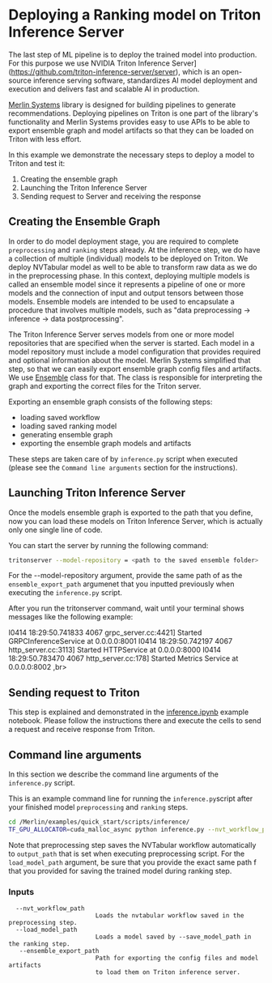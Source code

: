 # Deploying a Ranking model on Triton Inference Server
The last step of ML pipeline is to deploy the trained model into production. For this purpose we use NVIDIA Triton Inference Server](https://github.com/triton-inference-server/server), which is an open-source inference serving software, standardizes AI model deployment and execution and delivers fast and scalable AI in production. 

[Merlin Systems](https://github.com/NVIDIA-Merlin/systems/tree/main) library is designed for building pipelines to generate recommendations. Deploying pipelines on Triton is one part of the library's functionality and Merlin Systems provides easy to use APIs to be able to export ensemble graph and model artifacts so that they can be loaded on Triton with less effort.

In this example we demonstrate the necessary steps to deploy a model to Triton and test it:

1. Creating the ensemble graph
2. Launching the Triton Inference Server
3. Sending request to Server and receiving the response

## Creating the Ensemble Graph

In order to do model deployment stage, you are required to complete `preprocessing` and `ranking` steps already.  At the inference step, we do have a collection of multiple (individual) models to be deployed on Triton. We deploy NVTabular model as well to be able to transform raw data as we do in the preprocessing phase. In this context, deploying multiple models is called an ensemble model since it represents a pipeline of one or more models and the connection of input and output tensors between those models. Ensemble models are intended to be used to encapsulate a procedure that involves multiple models, such as "data preprocessing -> inference -> data postprocessing". 

The Triton Inference Server serves models from one or more model repositories that are specified when the server is started. Each model in a model repository must include a model configuration that provides required and optional information about the model. Merlin Systems simplified that step, so that we can easily export ensemble graph config files and artifacts. We use [Ensemble](https://github.com/NVIDIA-Merlin/systems/blob/main/merlin/systems/dag/ensemble.py#L29) class for that. The class is responsible for interpreting the graph and exporting the correct files for the Triton server.

Exporting an ensemble graph consists of the following steps:

- loading saved workflow
- loading saved ranking model
- generating ensemble graph
- exporting the ensemble graph models and artifacts

These steps are taken care of by `inference.py` script when executed (please see the `Command line arguments` section for the instructions).


## Launching Triton Inference Server

Once the models ensemble graph is exported to the path that you define, now you can load these models on Triton Inference Server, which is actually only one single line of code. 

You can start the server by running the following command:

```bash
tritonserver --model-repository = <path to the saved ensemble folder>
```
For the --model-repository argument, provide the same path of as the `ensemble_export_path` argumenet that you inputted previously when executing the `inference.py` script.

After you run the tritonserver command, wait until your terminal shows messages like the following example:

I0414 18:29:50.741833 4067 grpc_server.cc:4421] Started GRPCInferenceService at 0.0.0.0:8001
I0414 18:29:50.742197 4067 http_server.cc:3113] Started HTTPService at 0.0.0.0:8000
I0414 18:29:50.783470 4067 http_server.cc:178] Started Metrics Service at 0.0.0.0:8002 ,br>


## Sending request to Triton

This step is explained and demonstrated in the [inference.ipynb](https://github.com/NVIDIA-Merlin/Merlin/blob/quick_start_inf_triton/examples/quick_start/scripts/inference/inference.ipynb) example notebook. Please follow the instructions there and execute the cells to send a request and receive response from Triton.

## Command line arguments
In this section we describe the command line arguments of the `inference.py` script.

This is an example command line for running the `inference.py`script after your finished model `preprocessing` and `ranking` steps.

```bash
cd /Merlin/examples/quick_start/scripts/inference/
TF_GPU_ALLOCATOR=cuda_malloc_async python inference.py --nvt_workflow_path <path to saved workflow> --load_model_path <path to saved model> --ensemble_export_path <path to export ensemble models>
```

Note that preprocessing step saves the NVTabular workflow automatically to `output_path` that is set when executing preprocessing script. For the `load_model_path` argument, be sure that you provide the exact same path f that you provided for saving the trained model during ranking step.

### Inputs

```
  --nvt_workflow_path   
                        Loads the nvtabular workflow saved in the preprocessing step.
  --load_model_path     
                        Loads a model saved by --save_model_path in the ranking step.
   --ensemble_export_path
                        Path for exporting the config files and model artifacts
                        to load them on Triton inference server.
```
             